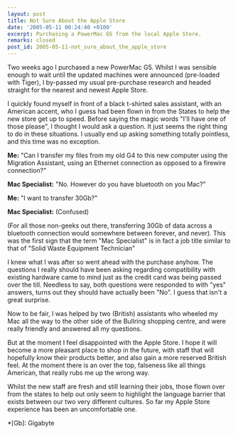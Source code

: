 ```yaml
---
layout: post
title: Not Sure About the Apple Store
date: '2005-05-11 00:24:40 +0100'
excerpt: Purchasing a PowerMac G5 from the local Apple Store.
remarks: closed
post_id: 2005-05-11-not_sure_about_the_apple_store
---
```

Two weeks ago I purchased a new PowerMac G5. Whilst I was sensible enough to wait until the updated machines were announced (pre-loaded with Tiger), I by-passed my usual pre-purchase research and headed straight for the nearest and newest Apple Store.

I quickly found myself in front of a black t-shirted sales assistant, with an American accent, who I guess had been flown in from the States to help the new store get up to speed. Before saying the magic words "I'll have one of those please", I thought I would ask a question. It just seems the right thing to do in these situations. I usually end up asking something totally pointless, and this time was no exception.

**Me:** "Can I transfer my files from my old G4 to this new computer using the Migration Assistant, using an Ethernet connection as opposed to a firewire connection?"

**Mac Specialist:** "No. However do you have bluetooth on you Mac?"

**Me:** "I want to transfer 30Gb?"

**Mac Specialist:** (Confused)

(For all those non-geeks out there, transferring 30Gb of data across a bluetooth connection would somewhere between forever, and never). This was the first sign that the term "Mac Specialist" is in fact a job title similar to that of "Solid Waste Equipment Technician"

I knew what I was after so went ahead with the purchase anyhow. The questions I really should have been asking regarding compatibility with existing hardware came to mind just as the credit card was being passed over the till. Needless to say, both questions were responded to with "yes" answers, turns out they should have actually been "No". I guess that isn't a great surprise.

Now to be fair, I was helped by two (British) assistants who wheeled my Mac all the way to the other side of the Bullring shopping centre, and were really friendly and answered all my questions.

But at the moment I feel disappointed with the Apple Store. I hope it will become a more pleasant place to shop in the future, with staff that will hopefully know their products better, and also gain a more reserved British feel. At the moment there is an over the top, falseness like all things American, that really rubs me up the wrong way.

Whilst the new staff are fresh and still learning their jobs, those flown over from the states to help out only seem to highlight the language barrier that exists between our two very different cultures. So far my Apple Store experience has been an uncomfortable one.

*[Gb]: Gigabyte